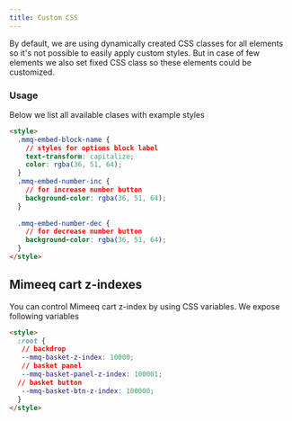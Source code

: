 ```yaml
---
title: Custom CSS
---
```


By default, we are using dynamically created CSS classes for all elements so it's not possible to easily apply custom styles. But in case of few elements we also set fixed CSS class so these elements could be customized.

### Usage

Below we list all available clases with example styles

```html
<style>  
  .mmq-embed-block-name {
    // styles for options block label
    text-transform: capitalize;
    color: rgba(36, 51, 64);
  }
  .mmq-embed-number-inc {
    // for increase number button
    background-color: rgba(36, 51, 64);
  }
  
  .mmq-embed-number-dec {
    // for decrease number button
    background-color: rgba(36, 51, 64);
  }
</style>
```

## Mimeeq cart z-indexes

You can control Mimeeq cart z-index by using CSS variables. We expose following variables

```html
<style>  
  :root {
   // backdrop
   --mmq-basket-z-index: 10000;
   // basket panel
   --mmq-basket-panel-z-index: 100001;
  // basket button
   --mmq-basket-btn-z-index: 100000;
  }
</style>
```

